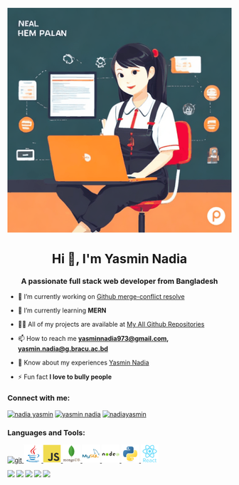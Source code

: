 ![Banner](https://github.com/yasmin-nadia/banner1/blob/main/banner1.gif)
<h1 align="center">Hi 👋, I'm Yasmin Nadia</h1>
<h3 align="center">A passionate full stack web developer from Bangladesh</h3>

- 🔭 I’m currently working on [Github merge-conflict resolve](https://github.com/mahfuj-ahmed-jim/git-github-exam)

- 🌱 I’m currently learning **MERN**

- 👨‍💻 All of my projects are available at [My All Github Repositories](https://github.com/nadia-yasmin)

- 📫 How to reach me **yasminnadia973@gmail.com, yasmin.nadia@g.bracu.ac.bd**

- 📄 Know about my experiences [Yasmin Nadia](https://nadia-yasmin.github.io/cv.github.io/)

- ⚡ Fun fact **I love to bully people**

<h3 align="left">Connect with me:</h3>
<p align="left">
<a href="https://fb.com/nadia yasmin" target="blank"><img align="center" src="https://raw.githubusercontent.com/rahuldkjain/github-profile-readme-generator/master/src/images/icons/Social/facebook.svg" alt="nadia yasmin" height="30" width="40" /></a>
<a href="https://dribbble.com/yasmin nadia" target="blank"><img align="center" src="https://raw.githubusercontent.com/rahuldkjain/github-profile-readme-generator/master/src/images/icons/Social/dribbble.svg" alt="yasmin nadia" height="30" width="40" /></a>
<a href="https://www.leetcode.com/nadiayasmin" target="blank"><img align="center" src="https://raw.githubusercontent.com/rahuldkjain/github-profile-readme-generator/master/src/images/icons/Social/leet-code.svg" alt="nadiayasmin" height="30" width="40" /></a>
</p>

<h3 align="left">Languages and Tools:</h3>
<p align="left"> <a href="https://git-scm.com/" target="_blank" rel="noreferrer"> <img src="https://www.vectorlogo.zone/logos/git-scm/git-scm-icon.svg" alt="git" width="40" height="40"/> </a> <a href="https://www.java.com" target="_blank" rel="noreferrer"> <img src="https://raw.githubusercontent.com/devicons/devicon/master/icons/java/java-original.svg" alt="java" width="40" height="40"/> </a> <a href="https://developer.mozilla.org/en-US/docs/Web/JavaScript" target="_blank" rel="noreferrer"> <img src="https://raw.githubusercontent.com/devicons/devicon/master/icons/javascript/javascript-original.svg" alt="javascript" width="40" height="40"/> </a> <a href="https://www.mongodb.com/" target="_blank" rel="noreferrer"> <img src="https://raw.githubusercontent.com/devicons/devicon/master/icons/mongodb/mongodb-original-wordmark.svg" alt="mongodb" width="40" height="40"/> </a> <a href="https://www.mysql.com/" target="_blank" rel="noreferrer"> <img src="https://raw.githubusercontent.com/devicons/devicon/master/icons/mysql/mysql-original-wordmark.svg" alt="mysql" width="40" height="40"/> </a> <a href="https://nodejs.org" target="_blank" rel="noreferrer"> <img src="https://raw.githubusercontent.com/devicons/devicon/master/icons/nodejs/nodejs-original-wordmark.svg" alt="nodejs" width="40" height="40"/> </a> <a href="https://www.python.org" target="_blank" rel="noreferrer"> <img src="https://raw.githubusercontent.com/devicons/devicon/master/icons/python/python-original.svg" alt="python" width="40" height="40"/> </a> <a href="https://reactjs.org/" target="_blank" rel="noreferrer"> <img src="https://raw.githubusercontent.com/devicons/devicon/master/icons/react/react-original-wordmark.svg" alt="react" width="40" height="40"/> </a> </p>


![](http://github-profile-summary-cards.vercel.app/api/cards/profile-details?username=nadia-yasmin&theme=2077)
![](http://github-profile-summary-cards.vercel.app/api/cards/repos-per-language?username=nadia-yasmin&theme=2077)
![](http://github-profile-summary-cards.vercel.app/api/cards/most-commit-language?username=nadia-yasmin&theme=2077)
![](http://github-profile-summary-cards.vercel.app/api/cards/stats?username=nadia-yasmin&theme=2077)
![](http://github-profile-summary-cards.vercel.app/api/cards/productive-time?username=nadia-yasmin&theme=2077&utcOffset=8)

